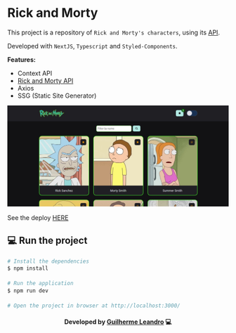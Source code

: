 # Rick and Morty

This project is a repository of `Rick and Morty's characters`, using its [API](https://rickandmortyapi.com/documentation/#character).

Developed with `NextJS`, `Typescript` and `Styled-Components`.

**Features:**
- Context API
- [Rick and Morty API](https://rickandmortyapi.com/documentation/#character)
- Axios
- SSG (Static Site Generator)

<p align=center>
  <img src="./.github/print.jpg" >
</p>

See the deploy [HERE](https://rick-and-morty-gui-leandro.vercel.app/)

## 💻 Run the project

```bash
# Install the dependencies
$ npm install

# Run the application
$ npm run dev

# Open the project in browser at http://localhost:3000/
```

<h4 align=center>Developed by <a href="https://www.linkedin.com/in/guirdy/">Guilherme Leandro</a> 💻</h4>
